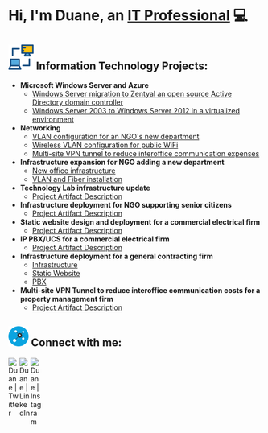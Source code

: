 # Hi, I'm Duane, an [IT Professional](https://www.linkedin.com/in/duane-george) :computer:
## <img width= "50px" src="assets/networking-monitor.svg" /> Information Technology Projects:
- **Microsoft Windows Server and Azure**
  	- [Windows Server migration to Zentyal an open source Active Directory domain controller](https://github.com/duanewg/project-page)
  	- [Windows Server 2003 to Windows Server 2012 in a virtualized environment](https://github.com/duanewg/project-page)
- **Networking**
	- [VLAN configuration for an NGO's new department](https://github.com/duanewg/project-page)
	- [Wireless VLAN configuration for public WiFi](https://github.com/duanewg/project-page)
	- [Multi-site VPN tunnel to reduce interoffice communication expenses
](https://github.com/duanewg/project-page)
- **Infrastructure expansion for NGO adding a new department**
    - [New office infrastructure](https://github.com/duanewg/project-page)
    - [VLAN and Fiber installation](https://github.com/duanewg/project-page)
- **Technology Lab infrastructure update**
    - [Project Artifact Description](https://github.com/duanewg/project-page)
- **Infrastructure deployment for NGO supporting senior citizens**
  - [Project Artifact Description](https://github.com/duanewg/project-page)
- **Static website design and deployment for a commercial electrical firm**
  - [Project Artifact Description](https://github.com/duanewg/project-page)
- **IP PBX/UCS for a commercial electrical firm**
  - [Project Artifact Description](https://github.com/duanewg/project-page)
- **Infrastructure deployment for a general contracting firm**
  - [Infrastructure](https://github.com/duanewg/project-page)
  - [Static Website](https://github.com/duanewg/project-page)
  - [PBX](https://github.com/duanewg/project-page)
- **Multi-site VPN Tunnel to reduce interoffice communication costs for a property management firm**
    - [Project Artifact Description](https://github.com/duanewg/project-page)


<h2> <img width="40px" src="assets/connect.svg" /> Connect with me:</h2>

[<img align="left" alt="Duane | Twitter" width="22px" src="https://skillicons.dev/icons?i=twitter" />][twitter]
[<img align="left" alt="Duane | LinkedIn" width="22px" src="https://skillicons.dev/icons?i=linkedin" />][linkedin]
[<img align="left" alt="Duane | Instagram" width="22px" src="https://skillicons.dev/icons?i=instagram" />][instagram]

[twitter]: https://twitter.com/duanegeorge
[instagram]: https://www.instagram.com/twinbrodarkdg
[linkedin]: https://linkedin.com/in/duane-george
